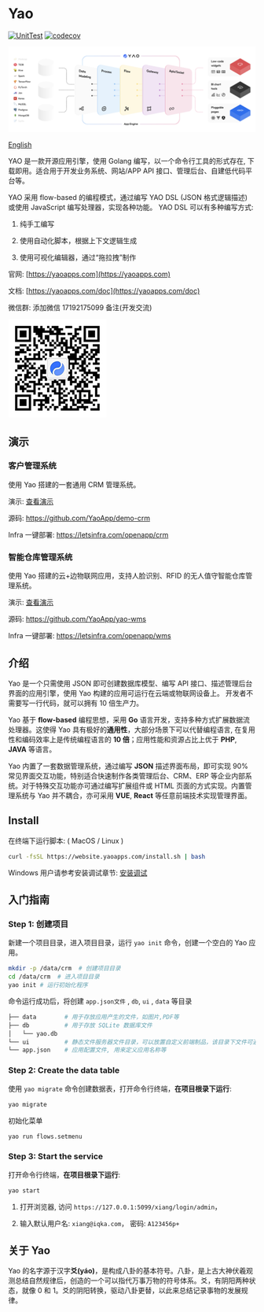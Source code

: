# Yao

[![UnitTest](https://github.com/YaoApp/yao/actions/workflows/unit-test.yml/badge.svg)](https://github.com/YaoApp/yao/actions/workflows/unit-test.yml)
[![codecov](https://codecov.io/gh/YaoApp/yao/branch/main/graph/badge.svg?token=294Y05U71J)](https://codecov.io/gh/YaoApp/yao)

![intro](docs/architecture.png)

[English](README.md)

YAO 是一款开源应用引擎，使用 Golang 编写，以一个命令行工具的形式存在, 下载即用。适合用于开发业务系统、网站/APP API 接口、管理后台、自建低代码平台等。

YAO 采用 flow-based 的编程模式，通过编写 YAO DSL (JSON 格式逻辑描述) 或使用 JavaScript 编写处理器，实现各种功能。 YAO DSL 可以有多种编写方式:

1. 纯手工编写

2. 使用自动化脚本，根据上下文逻辑生成

3. 使用可视化编辑器，通过“拖拉拽”制作

官网: [https://yaoapps.com](https://yaoapps.com)

文档: [https://yaoapps.com/doc](https://yaoapps.com/doc)

微信群: 添加微信 17192175099 备注(开发交流)

![微信群](docs/wechat.jpg)

## 演示

### 客户管理系统

使用 Yao 搭建的一套通用 CRM 管理系统。

演示: [查看演示](https://demo-crm.yaoapps.com/xiang/login/admin?autoLogin=true)

源码: https://github.com/YaoApp/demo-crm

Infra 一键部署: https://letsinfra.com/openapp/crm

### 智能仓库管理系统

使用 Yao 搭建的云+边物联网应用，支持人脸识别、RFID 的无人值守智能仓库管理系统。

演示: [查看演示](https://demo-crm.yaoapps.com/xiang/login/admin?autoLogin=true)

源码: https://github.com/YaoApp/yao-wms

Infra 一键部署: https://letsinfra.com/openapp/wms

## 介绍

Yao 是一个只需使用 JSON 即可创建数据库模型、编写 API 接口、描述管理后台界面的应用引擎，使用 Yao 构建的应用可运行在云端或物联网设备上。 开发者不需要写一行代码，就可以拥有 10 倍生产力。

Yao 基于 **flow-based** 编程思想，采用 **Go** 语言开发，支持多种方式扩展数据流处理器。这使得 Yao 具有极好的**通用性**，大部分场景下可以代替编程语言, 在复用性和编码效率上是传统编程语言的 **10 倍**；应用性能和资源占比上优于 **PHP**, **JAVA** 等语言。

Yao 内置了一套数据管理系统，通过编写 **JSON** 描述界面布局，即可实现 90% 常见界面交互功能，特别适合快速制作各类管理后台、CRM、ERP 等企业内部系统。对于特殊交互功能亦可通过编写扩展组件或 HTML 页面的方式实现。内置管理系统与 Yao 并不耦合，亦可采用 **VUE**, **React** 等任意前端技术实现管理界面。

## Install

在终端下运行脚本: ( MacOS / Linux )

```bash
curl -fsSL https://website.yaoapps.com/install.sh | bash
```

Windows 用户请参考安装调试章节: [安装调试](https://yaoapps.com/doc/a.介绍/b.安装调试)

## 入门指南

### Step 1: 创建项目

新建一个项目目录，进入项目目录，运行 `yao init` 命令，创建一个空白的 Yao 应用。

```bash
mkdir -p /data/crm  # 创建项目目录
cd /data/crm  # 进入项目目录
yao init # 运行初始化程序
```

命令运行成功后，将创建 `app.json文件` , `db`, `ui` , `data` 等目录

```bash
├── data        # 用于存放应用产生的文件，如图片,PDF等
├── db          # 用于存放 SQLite 数据库文件
│   └── yao.db
└── ui          # 静态文件服务器文件目录，可以放置自定义前端制品，该目录下文件可通过 http://host:port/文件名称 访问。
└── app.json    # 应用配置文件, 用来定义应用名称等
```

### Step 2: Create the data table

使用 `yao migrate` 命令创建数据表，打开命令行终端，**在项目根录下运行**:

```bash
yao migrate
```

初始化菜单

```bash
yao run flows.setmenu
```

### Step 3: Start the service

打开命令行终端，**在项目根录下运行**:

```bash
yao start
```

1. 打开浏览器, 访问 `https://127.0.0.1:5099/xiang/login/admin`，

2. 输入默认用户名: `xiang@iqka.com`， 密码: `A123456p+`

## 关于 Yao

Yao 的名字源于汉字**爻(yáo)**，是构成八卦的基本符号。八卦，是上古大神伏羲观测总结自然规律后，创造的一个可以指代万事万物的符号体系。爻，有阴阳两种状态，就像 0 和 1。爻的阴阳转换，驱动八卦更替，以此来总结记录事物的发展规律。
